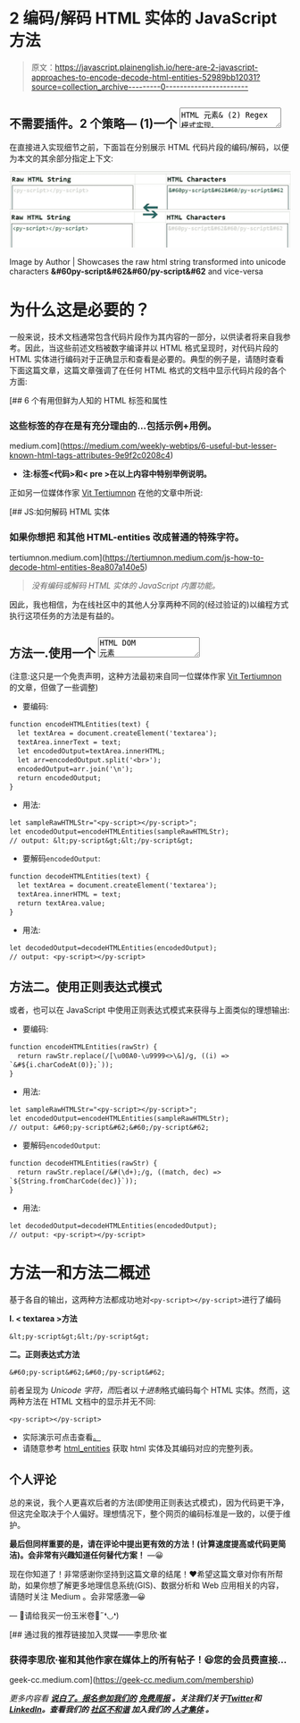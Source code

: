 # 2 编码/解码 HTML 实体的 JavaScript 方法

> 原文：<https://javascript.plainenglish.io/here-are-2-javascript-approaches-to-encode-decode-html-entities-52989bb12031?source=collection_archive---------0----------------------->

## 不需要插件。2 个策略— (1)一个 <textarea>HTML 元素& (2) Regex 模式实现。</textarea>

在直接进入实现细节之前，下面旨在分别展示 HTML 代码片段的编码/解码，以便为本文的其余部分指定上下文:

![](img/0e8f1462638ad9d22d6b22d12e326d95.png)

Image by Author | Showcases the raw html string **<py-script></py-script>** transformed into unicode characters **&#60py-script&#62&#60/py-script&#62** and vice-versa

# 为什么这是必要的？

一般来说，技术文档通常包含代码片段作为其内容的一部分，以供读者将来自我参考。因此，当这些前述文档被数字编译并以 HTML 格式呈现时，对代码片段的 HTML 实体进行编码对于正确显示和查看是必要的。典型的例子是，请随时查看下面这篇文章，这篇文章强调了在任何 HTML 格式的文档中显示代码片段的各个方面:

[](https://medium.com/weekly-webtips/6-useful-but-lesser-known-html-tags-attributes-9e9f2c0208c4) [## 6 个有用但鲜为人知的 HTML 标签和属性

### 这些标签的存在是有充分理由的…包括示例+用例。

medium.com](https://medium.com/weekly-webtips/6-useful-but-lesser-known-html-tags-attributes-9e9f2c0208c4) 

*   **注:标签<代码>和< pre >在以上内容中特别举例说明。**

正如另一位媒体作家 [Vit Tertiumnon](https://medium.com/u/d77a278794a1?source=post_page-----52989bb12031--------------------------------) 在他的文章中所说:

 [## JS:如何解码 HTML 实体

### 如果你想把 和其他 HTML-entities 改成普通的特殊字符。

tertiumnon.medium.com](https://tertiumnon.medium.com/js-how-to-decode-html-entities-8ea807a140e5) 

> *没有编码或解码 HTML 实体的 JavaScript 内置功能。*

因此，我也相信，为在线社区中的其他人分享两种不同的(经过验证的)以编程方式执行这项任务的方法是有益的。

## 方法一.使用一个 <textarea>HTML DOM 元素</textarea>

(注意:这只是一个免责声明，这种方法最初来自同一位媒体作家 [Vit Tertiumnon](https://medium.com/u/d77a278794a1?source=post_page-----52989bb12031--------------------------------) 的文章，但做了一些调整)

*   要编码:

```
function encodeHTMLEntities(text) {
  let textArea = document.createElement('textarea');
  textArea.innerText = text;
  let encodedOutput=textArea.innerHTML;
  let arr=encodedOutput.split('<br>');
  encodedOutput=arr.join('\n');
  return encodedOutput;
}
```

*   用法:

```
let sampleRawHTMLStr="<py-script></py-script>";
let encodedOutput=encodeHTMLEntities(sampleRawHTMLStr);
// output: &lt;py-script&gt;&lt;/py-script&gt;
```

*   要解码`encodedOutput`:

```
function decodeHTMLEntities(text) {
  let textArea = document.createElement('textarea');
  textArea.innerHTML = text;
  return textArea.value;
}
```

*   用法:

```
let decodedOutput=decodeHTMLEntities(encodedOutput);
// output: <py-script></py-script>
```

## 方法二。使用正则表达式模式

或者，也可以在 JavaScript 中使用正则表达式模式来获得与上面类似的理想输出:

*   要编码:

```
function encodeHTMLEntities(rawStr) {
  return rawStr.replace(/[\u00A0-\u9999<>\&]/g, ((i) => `&#${i.charCodeAt(0)};`));
}
```

*   用法:

```
let sampleRawHTMLStr="<py-script></py-script>";
let encodedOutput=encodeHTMLEntities(sampleRawHTMLStr);
// output: &#60;py-script&#62;&#60;/py-script&#62;
```

*   要解码`encodedOutput`:

```
function decodeHTMLEntities(rawStr) {
  return rawStr.replace(/&#(\d+);/g, ((match, dec) => `${String.fromCharCode(dec)}`));
}
```

*   用法:

```
let decodedOutput=decodeHTMLEntities(encodedOutput);
// output: <py-script></py-script>
```

# 方法一和方法二概述

基于各自的输出，这两种方法都成功地对`<py-script></py-script>`进行了编码

**I. < textarea >方法**

```
&lt;py-script&gt;&lt;/py-script&gt;
```

**二。正则表达式方法**

```
&#60;py-script&#62;&#60;/py-script&#62;
```

前者呈现为 *Unicode 字符，而*后者以*十进制*格式编码每个 HTML 实体。然而，这两种方法在 HTML 文档中的显示并无不同:

```
<py-script></py-script>
```

*   实际演示可点击查看[。](https://incubated-geek-cc.github.io/html-encode-decode/)
*   请随意参考 [html_entities](https://www.w3schools.com/charsets/ref_html_entities_4.asp) 获取 html 实体及其编码对应的完整列表。

## 个人评论

总的来说，我个人更喜欢后者的方法(即使用正则表达式模式)，因为代码更干净，但这完全取决于个人偏好。理想情况下，整个网页的编码标准是一致的，以便于维护。

**最后但同样重要的是，请在评论中提出更有效的方法！(计算速度提高或代码更简洁)。会非常有兴趣知道任何替代方案！** —😀

现在你知道了！非常感谢你坚持到这篇文章的结尾！❤希望这篇文章对你有所帮助，如果你想了解更多地理信息系统(GIS)、数据分析和 Web 应用相关的内容，请随时关注 Medium 。会非常感激—😀

— 🌮请给我买一份玉米卷🎀˶❛◡❛)

[](https://geek-cc.medium.com/membership) [## 通过我的推荐链接加入灵媒——李思欣·崔

### 获得李思欣·崔和其他作家在媒体上的所有帖子！😃您的会员费直接…

geek-cc.medium.com](https://geek-cc.medium.com/membership) 

*更多内容看* [***说白了。报名参加我们的***](https://plainenglish.io/) **[***免费周报***](http://newsletter.plainenglish.io/) *。关注我们关于*[***Twitter***](https://twitter.com/inPlainEngHQ)*和*[***LinkedIn***](https://www.linkedin.com/company/inplainenglish/)*。查看我们的* [***社区不和谐***](https://discord.gg/GtDtUAvyhW) *加入我们的* [***人才集体***](https://inplainenglish.pallet.com/talent/welcome) *。***